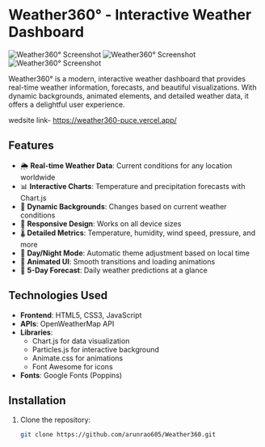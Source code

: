 # Weather360° - Interactive Weather Dashboard

![Weather360° Screenshot](Screenshots/Screenshot_2025-06-18-12-29-18-84.jpg)
![Weather360° Screenshot](Screenshots/Screenshot_2025-06-18-12-29-02-88.jpg ) 
![Weather360° Screenshot](Screenshots/Screenshot_2025-06-18-12-29-09-82.jpg)

Weather360° is a modern, interactive weather dashboard that provides real-time weather information, forecasts, and beautiful visualizations. With dynamic backgrounds, animated elements, and detailed weather data, it offers a delightful user experience.

wedsite link- https://weather360-puce.vercel.app/

## Features

- 🌦️ **Real-time Weather Data**: Current conditions for any location worldwide
- 📊 **Interactive Charts**: Temperature and precipitation forecasts with Chart.js
- 🌅 **Dynamic Backgrounds**: Changes based on current weather conditions
- 📱 **Responsive Design**: Works on all device sizes
- 🌡️ **Detailed Metrics**: Temperature, humidity, wind speed, pressure, and more
- 🌙 **Day/Night Mode**: Automatic theme adjustment based on local time
- 🎨 **Animated UI**: Smooth transitions and loading animations
- 📍 **5-Day Forecast**: Daily weather predictions at a glance

## Technologies Used

- **Frontend**: HTML5, CSS3, JavaScript
- **APIs**: OpenWeatherMap API
- **Libraries**:
  - Chart.js for data visualization
  - Particles.js for interactive background
  - Animate.css for animations
  - Font Awesome for icons
- **Fonts**: Google Fonts (Poppins)

## Installation

1. Clone the repository:
   ```bash
   git clone https://github.com/arunrao605/Weather360.git
